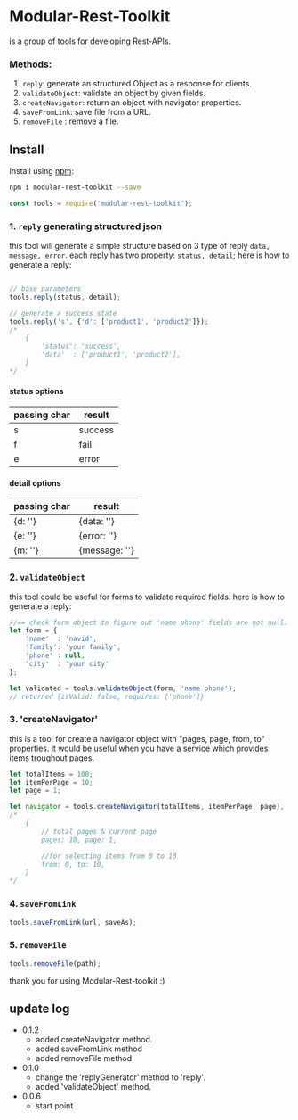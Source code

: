 # Modular-Rest-Toolkit
is a group of tools for developing Rest-APIs. 


### Methods:
1. `reply`: generate an structured Object as a response for clients.
2. `validateObject`: validate an object by given fields.
3. `createNavigator`: return an object with navigator properties.
4. `saveFromLink`: save file from a URL.
5. `removeFile` : remove a file.

## Install 

Install using [npm](https://www.npmjs.com/package/modular-rest):

```sh
npm i modular-rest-toolkit --save
```
```js
const tools = require('modular-rest-toolkit');
```

### 1. `reply` generating structured json
this tool will generate a simple structure based on 3 type of reply `data, message, error`. each reply has two property: `status, detail`;
here is how to generate a reply:
```js

// base parameters
tools.reply(status, detail);

// generate a success state
tools.reply('s', {'d': ['product1', 'product2']});
/*
    {
        'status': 'success',
        'data'  : ['product1', 'product2'],
    }
*/
```

#### status options
| passing char | result |
| ------------ | ------ |
| s | success |
| f | fail |
| e | error |

#### detail options
| passing char | result |
| ------------ | ------ |
| {d: ''} | {data: ''} |
| {e: ''} | {error: ''} |
| {m: ''} | {message: ''} |


### 2. `validateObject`
this tool could be useful for forms to validate required fields.
here is how to generate a reply:
```js
//== check form object to figure out 'name phone' fields are not null. ==
let form = {
    'name'  : 'navid',
    'family': 'your family',
    'phone' : null,
    'city'  : 'your city'
};

let validated = tools.validateObject(form, 'name phone');
// returned {isValid: false, requires: ['phone']}
```

### 3. 'createNavigator'
this is a tool for create a navigator object with "pages, page, from, to" properties. it would be useful when you have a service which provides items troughout pages.
```js
let totalItems = 100;
let itemPerPage = 10;
let page = 1;

let navigator = tools.createNavigator(totalItems, itemPerPage, page),
/* 
    {
        // total pages & current page
        pages: 10, page: 1,

        //for selecting items from 0 to 10
        from: 0, to: 10,
    }
*/
```
### 4. `saveFromLink`
```js
tools.saveFromLink(url, saveAs);
```

### 5. `removeFile`
```js
tools.removeFile(path);
```
thank you for using Modular-Rest-toolkit :)

## update log
- 0.1.2
    - added createNavigator method.
    - added saveFromLink method
    - added removeFile method
- 0.1.0
    - change the 'replyGenerator' method to 'reply'.
    - added 'validateObject' method.
- 0.0.6
    - start point